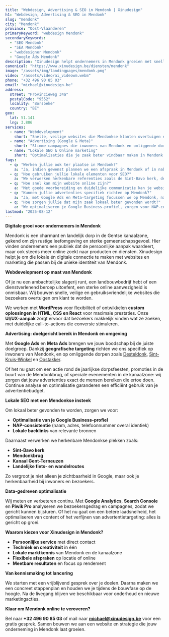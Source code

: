 ```yaml
---
title: "Webdesign, Advertising & SEO in Mendonk | Xinudesign"
h1: "Webdesign, Advertising & SEO in Mendonk"
slug: "mendonk"
city: "Mendonk"
province: "Oost-Vlaanderen"
primaryKeyword: "webdesign Mendonk"
secondaryKeywords:
  - "SEO Mendonk"
  - "SEA Mendonk"
  - "webdesigner Mendonk"
  - "Google Ads Mendonk"
description: "Xinudesign helpt ondernemers in Mendonk groeien met snelle websites, doelgerichte advertentiecampagnes en lokale SEO-strategieën die inspelen op de troeven van het dorp."
canonical: "https://www.xinudesign.be/diensten/mendonk"
image: "/assets/img/landingpages/mendonk.png"
video: "/assets/video/ai_videowm.webm"
phone: "+32 496 90 85 03"
email: "michael@xinudesign.be"
address:
  street: "Provincieweg 34a"
  postalCode: "9552"
  locality: "Borsbeke"
  country: "BE"
geo:
  lat: 51.141
  lng: 3.806
services:
  - name: "Webdevelopment"
    short: "Snelle, veilige websites die Mendonkse klanten overtuigen en converteren."
  - name: "Advertising (Google & Meta)"
    short: "Slimme campagnes die inwoners van Mendonk en omliggende dorpen gericht bereiken."
  - name: "Lokale SEO & Online marketing"
    short: "Optimalisaties die je zaak beter vindbaar maken in Mendonk en omgeving."
faqs:
  - q: "Werken jullie ook ter plaatse in Mendonk?"
    a: "Ja, indien gewenst plannen we een afspraak in Mendonk of in naburige gebieden zoals [Desteldonk](/diensten/desteldonk), [Sint-Kruis-Winkel](/diensten/sint-kruis-winkel) en [Oostakker](/diensten/oostakker), maar online meetings zijn ook mogelijk voor snelle opvolging."
  - q: "Hoe gebruiken jullie lokale elementen voor SEO?"
    a: "We verwerken herkenbare referenties zoals de Sint-Bavo kerk, de Mendonkbrug en de nabijheid van het Kanaal Gent-Terneuzen in teksten, meta-data en visuals."
  - q: "Hoe snel kan mijn website online zijn?"
    a: "Met goede voorbereiding en duidelijke communicatie kan je website doorgaans binnen 2 tot 4 weken live gaan."
  - q: "Kunnen jullie advertenties specifiek richten op Mendonk?"
    a: "Ja, met Google Ads en Meta-targeting focussen we op Mendonk, naburige dorpen en relevante doelgroepen in de Gentse regio."
  - q: "Hoe zorgen jullie dat mijn zaak lokaal beter gevonden wordt?"
    a: "We optimaliseren je Google Business-profiel, zorgen voor NAP-consistentie en bouwen lokale backlinks rond zoekwoorden zoals 'webdesigner Mendonk'."
lastmod: "2025-08-12"
---
```


**Digitale groei voor ondernemers in Mendonk**

Mendonk is een charmant en landelijk dorp in de Gentse kanaalzone, gekend om zijn rustige leefomgeving en sterke gemeenschapsgevoel. Hier vinden ondernemers een publiek dat de persoonlijke aanpak waardeert, maar ook steeds meer online zoekt naar producten en diensten. Xinudesign helpt je om die lokale én digitale connectie te maken met websites en marketing die passen bij de unieke identiteit van Mendonk.

**Webdevelopment op maat van Mendonk**

Of je nu een ambachtelijke slagerij runt, een landbouwbedrijf hebt of een dienstverlenend beroep uitoefent, een sterke online aanwezigheid is onmisbaar. Wij bouwen snelle, veilige en gebruiksvriendelijke websites die bezoekers overtuigen om klant te worden.

We werken met **WordPress** voor flexibiliteit of ontwikkelen **custom oplossingen in HTML, CSS en React** voor maximale prestaties. Onze **UI/UX-aanpak** zorgt ervoor dat bezoekers makkelijk vinden wat ze zoeken, met duidelijke call-to-actions die conversie stimuleren.

**Advertising: doelgericht bereik in Mendonk en omgeving**

Met **Google Ads** en **Meta Ads** brengen we jouw boodschap bij de juiste doelgroep. Dankzij **geografische targeting** richten we ons specifiek op inwoners van Mendonk, en op omliggende dorpen zoals [Desteldonk](/diensten/desteldonk), [Sint-Kruis-Winkel](/diensten/sint-kruis-winkel) en [Oostakker](/diensten/oostakker).

Of het nu gaat om een actie rond de jaarlijkse dorpsfeesten, promoties in de buurt van de Mendonkbrug, of speciale evenementen in de kanaalzone: wij zorgen dat jouw advertenties exact de mensen bereiken die ertoe doen. Continue analyse en optimalisatie garanderen een efficiënt gebruik van je advertentiebudget.

**Lokale SEO met een Mendonkse insteek**

Om lokaal beter gevonden te worden, zorgen we voor:

- **Optimalisatie van je Google Business-profiel**
- **NAP-consistentie** (naam, adres, telefoonnummer overal identiek)
- **Lokale backlinks** van relevante bronnen

Daarnaast verwerken we herkenbare Mendonkse plekken zoals:

- **Sint-Bavo kerk**
- **Mendonkbrug**
- **Kanaal Gent-Terneuzen**
- **Landelijke fiets- en wandelroutes**

Zo vergroot je niet alleen je zichtbaarheid in Google, maar ook je herkenbaarheid bij inwoners en bezoekers.

**Data-gedreven optimalisatie**

Wij meten en verbeteren continu. Met **Google Analytics**, **Search Console** en **Piwik Pro** analyseren we bezoekersgedrag en campagnes, zodat we gericht kunnen bijsturen. Of het nu gaat om een betere laadsnelheid, het optimaliseren van content of het verfijnen van advertentietargeting: alles is gericht op groei.

**Waarom kiezen voor Xinudesign in Mendonk?**

- **Persoonlijke service** met direct contact
- **Techniek en creativiteit** in één
- **Lokale marktkennis** van Mendonk en de kanaalzone
- **Flexibele afspraken** op locatie of online
- **Meetbare resultaten** en focus op rendement

**Van kennismaking tot lancering**

We starten met een vrijblijvend gesprek over je doelen. Daarna maken we een concreet stappenplan en houden we je tijdens de bouwfase op de hoogte. Na de livegang blijven we beschikbaar voor onderhoud en nieuwe marketingacties.

**Klaar om Mendonk online te veroveren?**

Bel naar **+32 496 90 85 03** of mail naar **[michael@xinudesign.be](mailto:michael@xinudesign.be)** voor een gratis gesprek. Samen bouwen we aan een website en strategie die jouw onderneming in Mendonk laat groeien.
